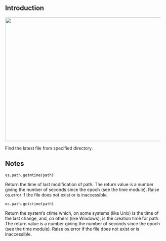 ## Introduction

<p align = "center">
  <img src = "https://raw.githubusercontent.com/hafiz-kamilin/python_example_program/master/find_the_latest_file/picture.PNG" width = "700" height = "400"/>
</p>

Find the latest file from specified directory.

## Notes

```
os.path.getmtime(path)
```

Return the time of last modification of path. The return value is a number giving the number of seconds since the epoch (see the time module). Raise os.error if the file does not exist or is inaccessible.

```
os.path.getctime(path)
```
Return the system’s ctime which, on some systems (like Unix) is the time of the last change, and, on others (like Windows), is the creation time for path. The return value is a number giving the number of seconds since the epoch (see the time module). Raise os.error if the file does not exist or is inaccessible.